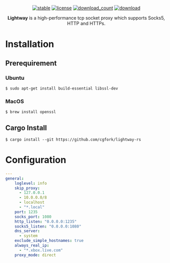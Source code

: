 <div align="center">

[![stable](https://img.shields.io/badge/stable-stable-green.svg)](https://github.com/cgfork/lightway-rs) [![license](https://img.shields.io/github/license/cgfork/lightway-rs.svg?style=plastic)]() [![download_count](https://img.shields.io/github/downloads/cgfork/lightway-rs/total.svg?style=plastic)](https://github.com/cgfork/lightway-rs/releases) [![download](https://img.shields.io/github/release/cgfork/lightway-rs.svg?style=plastic)](https://github.com/cgfork/lightway-rs/releases)

**Lightway** is a high-performance tcp socket proxy which supports Socks5, HTTP and HTTPs.

</div>

# Installation

## Prerequirement

### Ubuntu

```
$ sudo apt-get install build-essential libssl-dev
```

### MacOS

```
$ brew install openssl
```

## Cargo Install

```
$ cargo install --git https://github.com/cgfork/lightway-rs
```

# Configuration

```yaml
---
general:
	loglevel: info
	skip_proxy:
	  - 127.0.0.1
	  - 10.0.0.0/8
	  - localhost
	  - "*.local"
	port: 1235
	socks_port: 1080
	http_listen: "0.0.0.0:1235"
	socks5_listen: "0.0.0.0:1080"
	dns_server:
	  - system
	exclude_simple_hostnames: true
	always_real_ip:
	  - "*.xbox.live.com"
	proxy_mode: direct 
```
